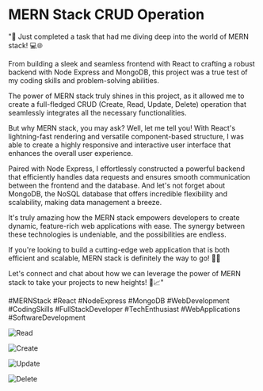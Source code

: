 
# MERN Stack CRUD Operation


"🚀 Just completed a task that had me diving deep into the world of MERN stack! 💻🌐

From building a sleek and seamless frontend with React to crafting a robust backend with Node Express and MongoDB, this project was a true test of my coding skills and problem-solving abilities.

The power of MERN stack truly shines in this project, as it allowed me to create a full-fledged CRUD (Create, Read, Update, Delete) operation that seamlessly integrates all the necessary functionalities.

But why MERN stack, you may ask? Well, let me tell you! With React's lightning-fast rendering and versatile component-based structure, I was able to create a highly responsive and interactive user interface that enhances the overall user experience.

Paired with Node Express, I effortlessly constructed a powerful backend that efficiently handles data requests and ensures smooth communication between the frontend and the database. And let's not forget about MongoDB, the NoSQL database that offers incredible flexibility and scalability, making data management a breeze.

It's truly amazing how the MERN stack empowers developers to create dynamic, feature-rich web applications with ease. The synergy between these technologies is undeniable, and the possibilities are endless.

If you're looking to build a cutting-edge web application that is both efficient and scalable, MERN stack is definitely the way to go! 🚀🌟

Let's connect and chat about how we can leverage the power of MERN stack to take your projects to new heights! 💼📈"

#MERNStack #React #NodeExpress #MongoDB #WebDevelopment #CodingSkills #FullStackDeveloper #TechEnthusiast #WebApplications #SoftwareDevelopment

![Read](https://github.com/pranjalkuhikar/My_Stuff/assets/99873964/ff609ef3-4658-499a-9666-98109789cd97)

![Create](https://github.com/pranjalkuhikar/My_Stuff/assets/99873964/76c198d2-e275-43e3-9a27-a1048a3928e6)

![Update](https://github.com/pranjalkuhikar/My_Stuff/assets/99873964/b5966880-dd91-4d08-8242-1471f90d7210)

![Delete](https://github.com/pranjalkuhikar/My_Stuff/assets/99873964/570e898c-4dba-4a7e-9f97-3c201d79a3dd)












